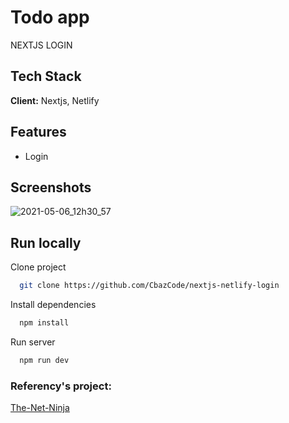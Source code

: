 
# Todo app

NEXTJS LOGIN

## Tech Stack

**Client:** Nextjs, Netlify

## Features

-   Login

## Screenshots

![2021-05-06_12h30_57](https://user-images.githubusercontent.com/49380593/117340970-2b860500-ae67-11eb-8ac6-002e446a6cd9.png)

## Run locally

Clone project

```bash
  git clone https://github.com/CbazCode/nextjs-netlify-login
```

Install dependencies

```bash
  npm install
```

Run server

```bash
  npm run dev
```

### Referency's project:

[The-Net-Ninja](https://www.youtube.com/channel/UCW5YeuERMmlnqo4oq8vwUpg)



